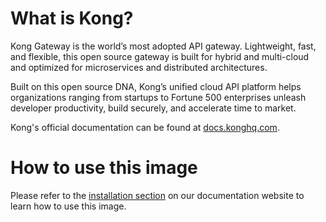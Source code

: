# What is Kong?

Kong Gateway is the world’s most adopted API gateway. Lightweight, fast, and flexible, this open source gateway is built for hybrid and multi-cloud and optimized for microservices and distributed architectures.

Built on this open source DNA, Kong’s unified cloud API platform helps
organizations ranging from startups to Fortune 500 enterprises unleash
developer productivity, build securely, and accelerate time to market.


Kong's official documentation can be found at [docs.konghq.com](https://docs.konghq.com/).

# How to use this image

Please refer to the
[installation section](https://docs.konghq.com/gateway/latest/install/docker/#main)
on our documentation website to learn how to use this image.

